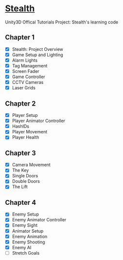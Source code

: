 [Stealth](http://unity3d.com/learn/tutorials/projects/stealth)
=======

Unity3D Offical Tutorials Project: Stealth's learning code

Chapter 1
-------------------------
- [x] Stealth: Project Overview
- [x] Game Setup and Lighting
- [x] Alarm Lights
- [x] Tag Management
- [x] Screen Fader
- [x] Game Controller
- [x] CCTV Cameras
- [x] Laser Grids

Chapter 2
-------------------------
- [x] Player Setup
- [x] Player Animator Controller
- [x] HashIDs
- [x] Player Movement
- [x] Player Health

Chapter 3
-------------------------
- [x] Camera Movement
- [x] The Key
- [x] Single Doors
- [x] Double Doors
- [x] The Lift

Chapter 4
-------------------------
- [x] Enemy Setup
- [x] Enemy Animator Controller
- [x] Enemy Sight
- [x] Animator Setup
- [x] Enemy Animation
- [x] Enemy Shooting
- [x] Enemy AI
- [ ] Stretch Goals